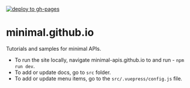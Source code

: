 [![deploy to gh-pages](https://github.com/Minimal-APIs/minimal-apis.github.io/actions/workflows/deploy.yml/badge.svg)](https://github.com/Minimal-APIs/minimal-apis.github.io/actions/workflows/deploy.yml)

# minimal.github.io

Tutorials and samples for minimal APIs.

- To run the site locally, navigate minimal-apis.github.io to and run - `npm run dev`.
- To add or update docs, go to `src` folder.
- To add or update menu items, go to the `src/.vuepress/config.js` file.
